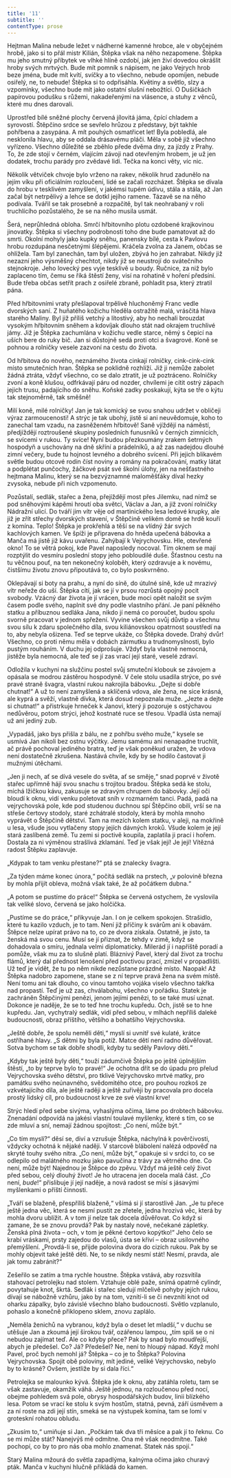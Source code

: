 ```yaml
---
title: '11'
subtitle: ''
contentType: prose
---
```


<section>

Hejtman Malina nebude ležet v nádherné kamenné hrobce, ale v obyčejném hrobě, jako si to přál mistr Kilián, Štěpka však na něho nezapomene. Štěpka mu jeho smutný příbytek ve vlhké hlíně ozdobí, jak jen živí dovedou okrášlit hroby svých mrtvých. Bude mít pomník s nápisem, ne jako Vejrych hrob beze jména, bude mít kvítí, svíčky a to všechno, nebude opomíjen, nebude osiřelý, ne, to nebude! Štěpka si to odpřisáhla. Květiny a světlo, slzy a vzpomínky, všechno bude mít jako ostatní slušní nebožtíci. O Dušičkách papírovou podušku s růžemi, nakadeřenými na vlásence, a stuhy z věnců, které mu dnes darovali.

Uprostřed bílé sněžné plochy červená jílovitá jáma, čpící chladem a syrovostí. Štěpčino srdce se sevřelo hrůzou z představy, být takhle pohřbena a zasypána. A mít pouhých osmatřicet let! Byla pobledlá, ale nesklonila hlavu, aby se oddala drásavému pláči. Měla v sobě již všechno vyřízeno. Všechno důležité se zběhlo přede dvěma dny, za jízdy z Prahy. To, že zde stojí v černém, vlajícím závoji nad otevřeným hrobem, je už jen dodatek, trochu parády pro zvědavé lidi. Tečka na konci věty, víc nic.

Několik větviček chvoje bylo vrženo na rakev, několik hrud zadunělo na jejím víku při oficiálním rozloučení, lidé se začali rozcházet. Štěpka se dívala do hrobu v tesklivém zamyšlení, v jakémsi tupém údivu, stála a stála, až Jan začal být netrpělivý a lehce se dotkl jejího ramene. Tázavě se na něho podívala. Tvářil se tak prosebně a rozpačitě, byl tak neohrabaný v roli truchlícího pozůstalého, že se na něho musila usmát.

Šerá, neprůhledná obloha. Smrčí hřbitovního plotu ozdobené krajkovinou jinovatky. Štěpka si všechny podrobnosti toho dne bude pamatovat až do smrti. Okolní mohyly jako kupky sněhu, panensky bílé, cesta k Pavlovu hrobu rozdupána nesčetnými šlépějemi. Kráčela zvolna za Janem, občas se ohlížela. Tam byl zanechán, tam byl uložen, zbývá ho jen zahrabat. Nikdy již nezazní jeho výsměšný chechtot, nikdy již se neustrojí do svátečního stejnokroje. Jeho lovecký pes vyje tesklivě u boudy. Ručnice, za niž bylo zaplaceno tím, čemu se říká štěstí ženy, visí na rohatině v hoření předsíni. Bude třeba občas setřít prach z osiřelé zbraně, pohladit psa, který ztratil pána.

Před hřbitovními vraty přešlapoval trpělivě hluchoněmý Franc vedle dvorských saní. Z huňatého kožichu hleděla ostražitě malá, vrásčitá hlava starého Maliny. Byl již příliš vetchý a lítostivý, aby ho nechali brouzdat vysokým hřbitovním sněhem a kdovíjak dlouho stát nad okrajem truchlivé jámy. Již je Štěpka zachumlána v kožichu vedle starce, němý s čepicí na uších bere do ruky bič. Jan si důstojně sedá proti otci a švagrové. Koně se pohnou a rolničky vesele zazvoní na cestu do života.

Od hřbitova do nového, neznámého života cinkají rolničky, cink-cink-cink místo smutečních hran. Štěpka se poklidně rozhlíží. Již ji nemůže zabolet žádná ztráta, vždyť všechno, co se dalo ztratit, je už poztráceno. Rolničky zvoní a koně klušou, odfrkávají páru od nozder, chvílemi je cítit ostrý zápach jejich trusu, padajícího do sněhu. Koňské zadky poskakují, kýta se tře o kýtu tak stejnoměrně, tak směšně!

Milí koně, milé rolničky! Jan je tak komický se svou snahou udržet v obličeji výraz zarmoucenosti! A strýc je tak ubohý, jistě si ani neuvědomuje, koho to zanechal tam vzadu, na zasněženém hřbitově! Saně vjíždějí na náměstí, předjíždějí roztroušené skupiny posledních funusníků v černých zimnících, se svícemi v rukou. Ty svíce! Nyní budou přezkoumány zrakem šetrných hospodyň a uschovány na dně skříní a prádelníků, a až zas nadejdou dlouhé zimní večery, bude tu hojnost levného a dobrého svícení. Při jejich blikavém světle budou otcové rodin číst noviny a romány na pokračování, matky látat a podplétat punčochy, žáčkové psát své školní úlohy, jen na nešťastného hejtmana Malinu, který se na bezvýznamné maloměšťáky díval hezky zvysoka, nebude při nich vzpomenuto.

Pozůstalí, sedlák, stařec a žena, přejíždějí most přes Jilemku, nad nímž se pod sněhovými kápěmi hroutí oba světci, Václav a Jan, a již zvoní rolničky Nádražní ulicí. Do tváří jim vítr věje od martinického lesa ledové krupky, ale již je zřít střechy dvorských stavení, v Štěpčině velikém domě se hrdě kouří z komína. Teplo! Štěpka je prokřehlá a těší se na vlídný žár svých kachlových kamen. Ve špíži je připravena do hněda upečená bábovka a Manča má jistě již kávu uvařenu. Zahýbají k Vejrychovsku. Hle, otevřené okno! To se větrá pokoj, kde Pavel naposledy nocoval. Tím oknem se mají rozptýlit do vesmíru poslední stopy jeho pobloudilé duše. Šťastnou cestu na tu věčnou pouť, na ten nekonečný koloběh, který ozdravuje a k novému, čistšímu životu znovu připoutává to, co bylo poskvrněno.

Oklepávají si boty na prahu, a nyní do síně, do útulné síně, kde už mrazivý vítr neřeže do uší. Štěpka cítí, jak se jí v prsou rozrůstá opojný pocit svobody. Vzácný dar života je jí vrácen, bude moci opět naložit se svým časem podle svého, naplnit své dny podle vlastního přání. Je paní pěkného statku a příbuznou sedláka Jana, nikdo jí nemá co poroučet, budou spolu svorně pracovat v jednom spřežení. Vyvine všechen svůj důvtip a všechnu svou sílu k zdaru společného díla, svou kiliánovskou opatrnost soustředí na to, aby nebyla ošizena. Teď se teprve ukáže, co Štěpka dovede. Drahý dvůr! Všechno, co proti němu měla v dobách zármutku a trudnomyslnosti, bylo pustým rouháním. V duchu jej odprošuje. Vždyť byla vlastně nemocná, jistěže byla nemocná, ale teď se jí zas vrací její staré, veselé zdraví.

Odložila v kuchyni na služčinu postel svůj smuteční klobouk se závojem a opásala se modrou zástěrou hospodyně. V čele stolu usadila strýce, po své pravé straně švagra, vlastní rukou nakrojila bábovku. „Dejte si dobře chutnat!“ A už to není zamyšlená a sklíčená vdova, ale žena, ne sice krásná, ale kyprá a svěží, vlastně dívka, která dosud nepoznala muže. „Jezte a dejte si chutnat!“ a přistrkuje hrneček k Janovi, který ji pozoruje s ostýchavou nedůvěrou, potom strýci, jehož kostnaté ruce se třesou. Vpadlá ústa nemají už ani jediný zub.

„Vypadáš, jako bys přišla z bálu, ne z pohřbu svého muže,“ kysele se usmívá Jan nikoli bez ostnu výčitky. Jemu samému ani nenapadne truchlit, ač právě pochoval jediného bratra, teď je však poněkud uražen, že vdova není dostatečně zkrušena. Nastává chvíle, kdy by se hodilo častovat ji mužnými útěchami.

„Jen ji nech, ať se dívá vesele do světa, ať se směje,“ snad poprvé v životě stařec upřímně hájí svou snachu s trojitou bradou. Štěpka sedá ke stolu, míchá lžičkou kávu, zakusuje se zdravým chrupem do bábovky. Její oči bloudí k oknu, vidí venku poletovat sníh v rozmarném tanci. Padá, padá na vejrychovská pole, kde pod studenou duchnou spí Štěpčino obilí, vrší se na střeše čertovy stodoly, staré zchátralé stodoly, která by mohla mnoho vyprávět o Štěpčině dětství. Tam na mezích kolem statku, v aleji, na mokřině u lesa, všude jsou vytlačeny stopy jejích dávných kroků. Všude kolem je její stará zaslíbená země. Tu zemi si poctivě koupila, zaplatila ji prací i hořem. Dostala za ni výměnou strašlivá zklamání. Teď je však její! Je její! Vítězná radost Štěpku zaplavuje.

„Kdypak to tam venku přestane?“ ptá se znalecky švagra.

„Za týden máme konec února,“ počítá sedlák na prstech, „v polovině března by mohla přijít obleva, možná však také, že až počátkem dubna.“

„A potom se pustíme do práce!“ Štěpka se červená ostychem, že vyslovila tak veliké slovo, červená se jako holčička.

„Pustíme se do práce,“ přikyvuje Jan. I on je celkem spokojen. Strašidlo, které tu kazilo vzduch, je to tam. Není již příčiny k svárům ani k obavám. Štěpce nelze upírat právo na to, co ze dvora získala. Ostatně, je jisto, ta ženská má svou cenu. Musí se jí přiznat, že tehdy v zimě, když se dohadovala o smíru, jednala velmi diplomaticky. Milerád jí i napříště poradí a pomůže, však mu za to slušně platí. Bláznivý Pavel, který dal život za trochu flámů, který dal přednost lenošení před poctivou prací, zmizel v propadlišti. Už teď je vidět, že tu po něm nikde nezůstane prázdné místo. Naopak! Až Štěpka nadobro zapomene, stane se z ní teprve pravá žena na svém místě. Není tomu ani tak dlouho, co vinou tamtoho vojáka viselo všechno takřka nad propastí. Teď je už zas, chválabohu, všechno v pořádku. Statek je zachráněn Štěpčinými penězi, jenom jejími penězi, to se také musí uznat. Dokonce je naděje, že se to teď hne trochu kupředu. Och, jistě se to hne kupředu. Jan, vychytralý sedlák, vidí před sebou, v mlhách nepříliš daleké budoucnosti, obraz příštího, většího a bohatšího Vejrychovska.

„Ještě dobře, že spolu neměli děti,“ myslí si uvnitř své kulaté, krátce ostříhané hlavy. „S dětmi by byla potíž. Matce dětí není radno důvěřovat. Sotva bychom se tak dobře shodli, kdyby tu seděly Pavlovy děti.“

„Kdyby tak ještě byly děti,“ touží zádumčivě Štěpka po ještě úplnějším štěstí, „to by teprve bylo to pravé!“ Je ochotna dřít se do úpadu pro přelud Vejrychovska svého dětství, pro tklivé Vejrychovsko mrtvé matky, pro památku svého neúnavného, svědomitého otce, pro pouhou rozkoš ze vzkvétajícího díla, ale ještě raději a ještě zuřivěji by pracovala pro docela prostý lidský cíl, pro budoucnost krve ze své vlastní krve!

Strýc hledí před sebe sivýma, vyhaslýma očima, láme po drobtech bábovku. Znenadání odpovídá na jakési vlastní toulavé myšlenky, které s tím, co se zde mluví a sní, nemají žádnou spojitost: „Co není, může být.“

„Co tím myslí?“ děsí se, diví a vzrušuje Štěpka, náchylná k pověrčivosti, vždycky ochotná k nějaké naději. V starcově blábolení nalézá odpověď na skryté touhy svého nitra. „Co není, může být,“ opakuje si v srdci to, co se odlepilo od malátného mozku jako pavučina z trávy za větrného dne. Co není, může být! Najednou je Štěpce do zpěvu. Vždyť má ještě celý život před sebou, celý dlouhý život! Je ho utracena jen docela malá část. „Co není, _bude_!“ přislibuje jí její naděje, a nová radost se mísí s jásavými myšlenkami o příští činnosti.

„Tváří se blaženě, přespříliš blaženě,“ všímá si jí starostlivě Jan. „Je tu přece ještě jedna věc, která se nesmí pustit ze zřetele, jedna hrozivá věc, která by mohla dvoru ublížit. A v tom jí nelze tak docela důvěřovat. Co když si zamane, že se znovu provdá? Pak by nastaly nové, nečekané zápletky. Ženská plná života – och, v tom je pěkné čertovo kopýtko!“ Jeho čelo se krabí vráskami, prsty zajedou do vlasů, ústa se křiví – obraz usilovného přemýšlení. „Provdá-li se, přijde polovina dvora do cizích rukou. Pak by se mohly objevit také ještě děti. Ne, to se nikdy nesmí stát! Nesmí, pravda, ale jak tomu zabránit?“

Zešeřilo se zatím a tma rychle houstne. Štěpka vstává, aby rozsvítila stahovací petrolejku nad stolem. Vztahuje oblé paže, snímá opatrně cylindr, povytahuje knot, škrtá. Sedlák i stařec sledují mlčelivě pohyby jejích rukou, dívají se nábožně vzhůru, jako by na tom, vznítí-li se či nevznítí knot od oharku zápalky, bylo závislé všechno blaho budoucnosti. Světlo vzplanulo, pohaslo a konečně přiklopeno sklem, znovu zaplálo.

„Neměla ženichů na vybranou, když byla o deset let mladší,“ v duchu se utěšuje Jan a zkoumá její širokou tvář, ozářenou lampou, „tím spíš se o ni nebudou zajímat teď. Ale co kdyby přece? Pak by snad bylo moudřejší, abych je předešel. Co? Já? Předešel? Ne, není to hloupý nápad. Když mohl Pavel, proč bych nemohl já? Štěpka – co je to Štěpka? Polovina Vejrychovska. Spojit obě poloviny, mít jediné, veliké Vejrychovsko, nebylo by to krásné? Ovšem, jestliže by si dala říci.“

Petrolejka se malounko kývá. Štěpka jde k oknu, aby zatáhla roletu, tam se však zastavuje, okamžik váhá. Ještě jednou, na rozloučenou před nocí, obejme pohledem svá pole, obrysy hospodářských budov, linii blízkého lesa. Potom se vrací ke stolu k svým hostům, statná, pevná, září úsměvem a za ní roste na zdi její stín, smeká se na výstupek komína, tam se lomí v groteskní rohatou obludu.

„Zkusím to,“ umiňuje si Jan. „Počkám tak dva tři měsíce a pak jí to řeknu. Co se mi může stát? Nanejvýš mě odmítne. Ona mě však neodmítne. Také pochopí, co by to pro nás oba mohlo znamenat. Statek nás spojí.“

Starý Malina mžourá do světla zapadlýma, kalnýma očima jako churavý pták. Manča v kuchyni hlučně přikládá do kamen.

</section>
